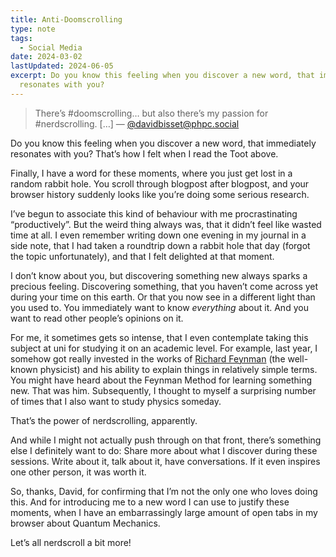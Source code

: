 ```yaml
---
title: Anti-Doomscrolling
type: note
tags:
  - Social Media
date: 2024-03-02
lastUpdated: 2024-06-05
excerpt: Do you know this feeling when you discover a new word, that immediately
  resonates with you?
---
```


> There’s #doomscrolling… but also there’s my passion for #nerdscrolling. […]
> — [@davidbisset@phpc.social](https://phpc.social/@davidbisset)

Do you know this feeling when you discover a new word, that immediately resonates with you? That’s how I felt when I read the Toot above.

Finally, I have a word for these moments, where you just get lost in a random rabbit hole. You scroll through blogpost after blogpost, and your browser history suddenly looks like you’re doing some serious research. 

I’ve begun to associate this kind of behaviour with me procrastinating “productively”. But the weird thing always was, that it didn’t feel like wasted time at all. I even remember writing down one evening in my journal in a side note, that I had taken a roundtrip down a rabbit hole that day (forgot the topic unfortunately), and that I felt delighted at that moment. 

I don’t know about you, but discovering something new always sparks a precious feeling. Discovering something, that you haven’t come across yet during your time on this earth. Or that you now see in a different light than you used to. You immediately want to know _everything_ about it. And you want to read other people’s opinions on it.

For me, it sometimes gets so intense, that I even contemplate taking this subject at uni for studying it on an academic level. For example, last year, I somehow got really invested in the works of [Richard Feynman](https://en.wikipedia.org/wiki/Richard_Feynman) (the well-known physicist) and his ability to explain things in relatively simple terms. You might have heard about the Feynman Method for learning something new. That was him. Subsequently, I thought to myself a surprising number of times that I also want to study physics someday.

That’s the power of nerdscrolling, apparently.

And while I might not actually push through on that front, there’s something else I definitely want to do: Share more about what I discover during these sessions. Write about it, talk about it, have conversations. If it even inspires one other person, it was worth it.

So, thanks, David, for confirming that I’m not the only one who loves doing this. And for introducing me to a new word I can use to justify these moments, when I have an embarrassingly large amount of open tabs in my browser about Quantum Mechanics.

Let’s all nerdscroll a bit more!
